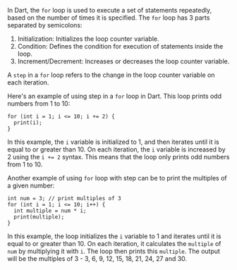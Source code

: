 In Dart, the `for` loop is used to execute a set of statements repeatedly, based on the number of times it is specified. The `for` loop has 3 parts separated by semicolons:

1. Initialization: Initializes the loop counter variable.
2. Condition: Defines the condition for execution of statements inside the loop.
3. Increment/Decrement: Increases or decreases the loop counter variable.

A `step` in a `for` loop refers to the change in the loop counter variable on each iteration.

Here's an example of using step in a `for` loop in Dart. This loop prints odd numbers from 1 to 10:

```
for (int i = 1; i <= 10; i += 2) {
  print(i);
}
```

In this example, the `i` variable is initialized to 1, and then iterates until it is equal to or greater than 10. On each iteration, the `i` variable is increased by 2 using the `i += 2` syntax. This means that the loop only prints odd numbers from 1 to 10.

Another example of using `for` loop with step can be to print the multiples of a given number:

```
int num = 3; // print multiples of 3
for (int i = 1; i <= 10; i++) {
  int multiple = num * i;
  print(multiple);
}
```

In this example, the loop initializes the `i` variable to 1 and iterates until it is equal to or greater than 10. On each iteration, it calculates the `multiple` of `num` by multiplying it with `i`. The loop then prints this `multiple`. The output will be the multiples of 3 - 3, 6, 9, 12, 15, 18, 21, 24, 27 and 30.